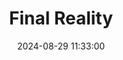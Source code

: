---
layout: post
title: Final Reality
summary: 
date: '2024-08-29 11:33:00'
tags: [3D Benchmarks, PC, Windows]
---